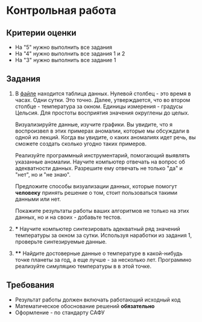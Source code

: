 # Контрольная работа

## Критерии оценки

* На "5" нужно выполнить все задания
* На "4" нужно выполнить все задания 1 и 2
* На "3" нужно выполнить все задание 1

## Задания

1. В [файле](./samples.csv) находится таблица данных. Нулевой
   столбец - это время в часах. Одни сутки. Это точно. Далее,
   утверждается, что во втором столбце - температура за окном. Единицы
   измерения - градусы Цельсия. Для простоты восприятия значения
   округлены до целых.

    Визуализируйте данные, изучите графики. Вы увидите, что я
   воспроизвел в этих примерах аномалии, которые мы обсуждали в одной
   из лекций. Когда вы увидите, о каких аномалиях идет речь, вы
   сможете создать сколько угодно таких примеров.

    Реализуйте программный инструментарий, помогающий выявлять
   указанные аномалии. Научите компьютер отвечать на вопрос об
   адекватности данных. Разрешите ему отвечать не только "да" и "нет",
   но и "не знаю".

    Предложите способы визуализации данных, которые помогут
   **человеку** принять решение о том, стоит пользоваться такими
   данными или нет.

    Покажите результаты работы ваших алгоритмов не только на этих
   данных, но и на своих - добавьте тестов.

2. **\*** Научите компьютер синтезировать адекватный ряд значений
   температуры за окном за сутки. Используя наработки из задания 1,
   проверьте синтезируемые данные.

3. **\*\*** Найдите достоверные данные о температуре в какой-нибудь
   точке планеты за год, а еще лучше - за несколько лет. Программно
   реализуйте симуляцию температуры в в этой точке.

## Требования

* Результат работы должен включать работающий исходный код
* Математическое обоснование решений **обязательно**
* Оформление - по стандарту САФУ
